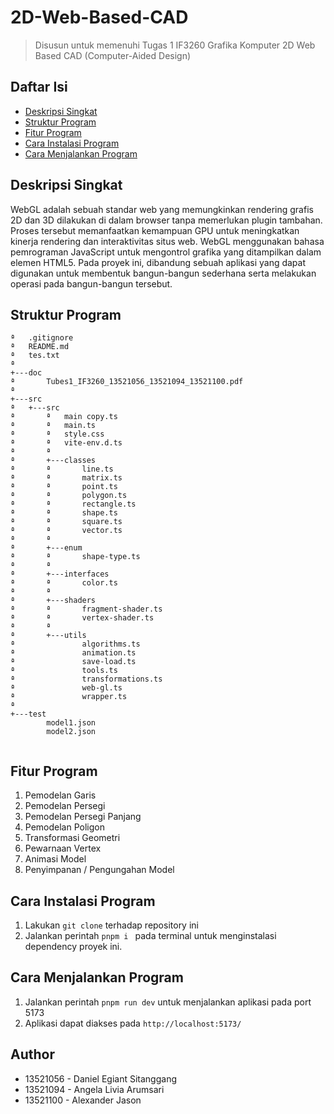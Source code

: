 # 2D-Web-Based-CAD

> Disusun untuk memenuhi Tugas 1 IF3260 Grafika Komputer 2D Web Based CAD (Computer-Aided Design)

## Daftar Isi

- [Deskripsi Singkat](#deskripsi-singkat)
- [Struktur Program](#struktur-program)
- [Fitur Program](#fitur-program)
- [Cara Instalasi Program](#cara-instalasi-program)
- [Cara Menjalankan Program](#cara-menjalankan-program)

## Deskripsi Singkat

WebGL adalah sebuah standar web  yang memungkinkan rendering grafis 2D dan 3D dilakukan di dalam browser tanpa memerlukan plugin tambahan. Proses tersebut memanfaatkan kemampuan GPU untuk meningkatkan kinerja rendering dan interaktivitas situs web. WebGL menggunakan bahasa pemrograman JavaScript untuk mengontrol grafika yang ditampilkan dalam elemen HTML5. Pada proyek ini, dibandung sebuah aplikasi yang dapat digunakan untuk membentuk bangun-bangun sederhana serta melakukan operasi pada bangun-bangun tersebut.

## Struktur Program

```
ª   .gitignore
ª   README.md
ª   tes.txt
ª   
+---doc
ª       Tubes1_IF3260_13521056_13521094_13521100.pdf
ª       
+---src
ª   +---src
ª       ª   main copy.ts
ª       ª   main.ts
ª       ª   style.css
ª       ª   vite-env.d.ts
ª       ª   
ª       +---classes
ª       ª       line.ts
ª       ª       matrix.ts
ª       ª       point.ts
ª       ª       polygon.ts
ª       ª       rectangle.ts
ª       ª       shape.ts
ª       ª       square.ts
ª       ª       vector.ts
ª       ª       
ª       +---enum
ª       ª       shape-type.ts
ª       ª       
ª       +---interfaces
ª       ª       color.ts
ª       ª       
ª       +---shaders
ª       ª       fragment-shader.ts
ª       ª       vertex-shader.ts
ª       ª       
ª       +---utils
ª               algorithms.ts
ª               animation.ts
ª               save-load.ts
ª               tools.ts
ª               transformations.ts
ª               web-gl.ts
ª               wrapper.ts
ª               
+---test
        model1.json
        model2.json
            
```

## Fitur Program

1. Pemodelan Garis
2. Pemodelan Persegi
3. Pemodelan Persegi Panjang
4. Pemodelan Poligon
5. Transformasi Geometri
6. Pewarnaan Vertex
7. Animasi Model
8. Penyimpanan / Pengungahan Model

## Cara Instalasi Program

1. Lakukan `git clone` terhadap repository ini
2. Jalankan perintah `pnpm i ` pada terminal untuk menginstalasi dependency proyek ini.

## Cara Menjalankan Program

1. Jalankan perintah `pnpm run dev` untuk menjalankan aplikasi pada port 5173
2. Aplikasi dapat diakses pada `http://localhost:5173/` 

## Author
- 13521056 - Daniel Egiant Sitanggang
- 13521094 - Angela Livia Arumsari
- 13521100 - Alexander Jason